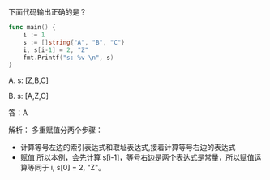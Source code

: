 
下面代码输出正确的是？
```go
func main() {
	i := 1
	s := []string{"A", "B", "C"}
	i, s[i-1] = 2, "Z"
	fmt.Printf("s: %v \n", s)
}
```
A. s: [Z,B,C]

B. s: [A,Z,C]


答：A

解析：
多重赋值分两个步骤：
- 计算等号左边的索引表达式和取址表达式,接着计算等号右边的表达式
- 赋值
所以本例，会先计算 s[i-1]，等号右边是两个表达式是常量，所以赋值运算等同于 i, s[0] = 2, "Z"。